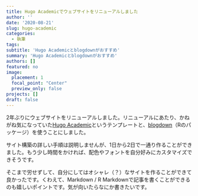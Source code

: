 ```yaml
---
title: Hugo Academicでウェブサイトをリニューアルしました
author: ''
date: '2020-08-21'
slug: hugo-academic
categories:
  - 執筆
tags:
subtitle: 'Hugo Academicとblogdownがおすすめ'
summary: 'Hugo Academicとblogdownがおすすめ'
authors: []
featured: no
image:
  placement: 1
  focal_point: "Center"
  preview_only: false
projects: []
draft: false
---
```


2年ぶりにウェブサイトをリニューアルしました。リニューアルにあたり、かねがね気になっていた[Hugo Academic](https://themes.gohugo.io/academic/ "Hugo Academic")というテンプレートと、[blogdown](https://bookdown.org/yihui/blogdown/ "blogdown: Creating Websites with R Markdown")（Rのパッケージ）を使うことにしました。

サイト構築の詳しい手順は説明しませんが、1日から2日で一通り作ることができました。もう少し時間をかければ、配色やフォントを自分好みにカスタマイズできそうです。

そこまで労せずして、自分にしてはオシャレ（？）なサイトを作ることができて良かったです。くわえて、Markdown / R Markdownで記事を書くことができるのも嬉しいポイントです。気が向いたらなにか書きたいです。